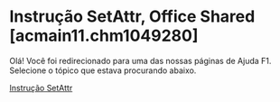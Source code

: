 
# Instrução SetAttr, Office Shared [acmain11.chm1049280]

Olá! Você foi redirecionado para uma das nossas páginas de Ajuda F1. Selecione o tópico que estava procurando abaixo.

[Instrução SetAttr](http://msdn.microsoft.com/library/dad85437-6944-a393-9f12-5827b184f42d%28Office.15%29.aspx)
